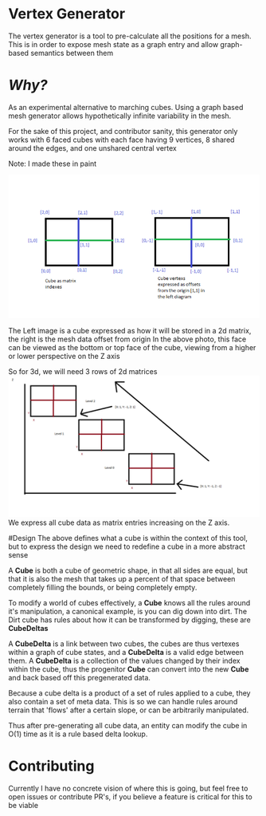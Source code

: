 # Vertex Generator 
The vertex generator is a tool to pre-calculate all the positions for a mesh.
This is in order to expose mesh state as a graph entry and allow graph-based semantics between them

# _Why?_
As an experimental alternative to marching cubes. Using a graph based mesh generator
allows hypothetically infinite variability in the mesh.

For the sake of this project, and contributor sanity, this generator
only works with 6 faced cubes with each face having 9 vertices,
8 shared around the edges, and one unshared central vertex

Note: I made these in paint

![alt text](CubeFaces.png "Cubes") 

The Left image is a cube expressed as how it will be stored in a 2d matrix, the right is the mesh data offset from origin
In the above photo, this face can be viewed as the bottom or top face of the cube, viewing from a higher or lower perspective on the Z axis

So for 3d, we will need 3 rows of 2d matrices
![alt text](ZChart.png)
We express all cube data as matrix entries increasing on the Z axis.

#Design
The above defines what a cube is within the context of this tool, but to express the design we need to redefine a cube in a more abstract sense

A **Cube** is both a cube of geometric shape, in that all sides are equal, but that it is also the mesh that takes up a percent of that space
between completely filling the bounds, or being completely empty.

To modify a world of cubes effectively, a **Cube** knows all the rules around it's manipulation, a canonical example, is you can dig down into dirt. 
The Dirt cube has rules about how it can be transformed by digging, these are **CubeDeltas**

A **CubeDelta** is a link between two cubes, the cubes are thus vertexes within a graph of cube states, and a **CubeDelta**
is a valid edge between them. A **CubeDelta** is a collection of the values changed by their index within the cube, thus the progenitor **Cube** can convert into the new **Cube** and back based off this pregenerated data.

Because a cube delta is a product of a set of rules applied to a cube, they also contain a set of meta data. This is so we can handle rules around terrain that 'flows' after a certain slope, or can be arbitrarily manipulated.

Thus after pre-generating all cube data, an entity can modify the cube in O(1) time as it is a rule based delta lookup.

# Contributing
Currently I have no concrete vision of where this is going, but feel free to open issues or contribute PR's,
if you believe a feature is critical for this to be viable